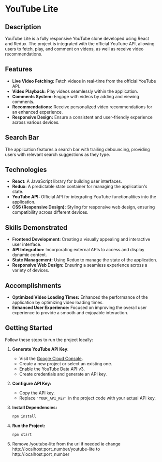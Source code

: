 # YouTube Lite

## Description

YouTube Lite is a fully responsive YouTube clone developed using React and Redux. The project is integrated with the official YouTube API, allowing users to fetch, play, and comment on videos, as well as receive video recommendations.

## Features

- **Live Video Fetching:** Fetch videos in real-time from the official YouTube API.
- **Video Playback:** Play videos seamlessly within the application.
- **Comments System:** Engage with videos by adding and viewing comments.
- **Recommendations:** Receive personalized video recommendations for an enhanced experience.
- **Responsive Design:** Ensure a consistent and user-friendly experience across various devices.

## Search Bar

The application features a search bar with trailing debouncing, providing users with relevant search suggestions as they type.

## Technologies

- **React:** A JavaScript library for building user interfaces.
- **Redux:** A predictable state container for managing the application's state.
- **YouTube API:** Official API for integrating YouTube functionalities into the application.
- **CSS (Responsive Design):** Styling for responsive web design, ensuring compatibility across different devices.

## Skills Demonstrated

- **Frontend Development:** Creating a visually appealing and interactive user interface.
- **API Integration:** Incorporating external APIs to access and display dynamic content.
- **State Management:** Using Redux to manage the state of the application.
- **Responsive Web Design:** Ensuring a seamless experience across a variety of devices.

## Accomplishments

- **Optimized Video Loading Times:** Enhanced the performance of the application by optimizing video loading times.
- **Enhanced User Experience:** Focused on improving the overall user experience to provide a smooth and enjoyable interaction.

## Getting Started

Follow these steps to run the project locally:

1. **Generate YouTube API Key:**
   - Visit the [Google Cloud Console](https://console.cloud.google.com/).
   - Create a new project or select an existing one.
   - Enable the YouTube Data API v3.
   - Create credentials and generate an API key.

2. **Configure API Key:**
   - Copy the API key.
   - Replace `'YOUR_API_KEY'` in the project code with your actual API key.

3. **Install Dependencies:**
   ```bash
   npm install
4. **Run the Project:**
   ```bash
   npm start
5. Remove /youtube-lite from the url if needed ie change  http://localhost:port_number/youtube-lite to http://localhost:port_number

